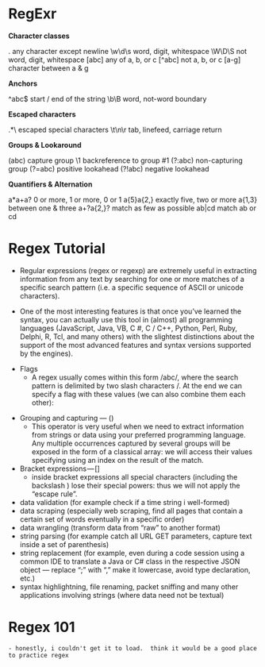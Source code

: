 # RegExr
**Character classes**
   
.	any character except newline
\w\d\s	word, digit, whitespace
\W\D\S	not word, digit, whitespace
[abc]	any of a, b, or c
[^abc]	not a, b, or c
[a-g]	character between a & g

**Anchors**

^abc$	start / end of the string
\b\B	word, not-word boundary

**Escaped characters**

\.\*\\	escaped special characters
\t\n\r	tab, linefeed, carriage return

**Groups & Lookaround**

(abc)	capture group
\1	backreference to group #1
(?:abc)	non-capturing group
(?=abc)	positive lookahead
(?!abc)	negative lookahead

**Quantifiers & Alternation**

a*a+a?	0 or more, 1 or more, 0 or 1
a{5}a{2,}	exactly five, two or more
a{1,3}	between one & three
a+?a{2,}?	match as few as possible
ab|cd	match ab or cd

# Regex Tutorial
- Regular expressions (regex or regexp) are extremely useful in extracting information from any text by searching for one or more matches of a specific search pattern (i.e. a specific sequence of ASCII or unicode characters).

- One of the most interesting features is that once you’ve learned the syntax, you can actually use this tool in (almost) all programming languages ​​(JavaScript, Java, VB, C #, C / C++, Python, Perl, Ruby, Delphi, R, Tcl, and many others) with the slightest distinctions about the support of the most advanced features and syntax versions supported by the engines).

* Flags
    - A regex usually comes within this form /abc/, where the search pattern is delimited by two slash characters /. At the end we can specify a flag with these values (we can also combine them each other):
- Grouping and capturing — ()
    - This operator is very useful when we need to extract information from strings or data using your preferred programming language. Any multiple occurrences captured by several groups will be exposed in the form of a classical array: we will access their values specifying using an index on the result of the match.
- Bracket expressions — []
    - inside bracket expressions all special characters (including the backslash \) lose their special powers: thus we will not apply the “escape rule”.
- data validation (for example check if a time string i well-formed)
- data scraping (especially web scraping, find all pages that contain a certain set  of words eventually in a specific order)
- data wrangling (transform data from “raw” to another format)
- string parsing (for example catch all URL GET parameters, capture text inside a set of parenthesis)
- string replacement (for example, even during a code session using a common IDE to translate a Java or C# class in the respective JSON object — replace “;” with “,” make it lowercase, avoid type declaration, etc.)
- syntax highlightning, file renaming, packet sniffing and many other applications involving strings (where data need not be textual)

# Regex 101
    - honestly, i couldn't get it to load.  think it would be a good place to practice regex
